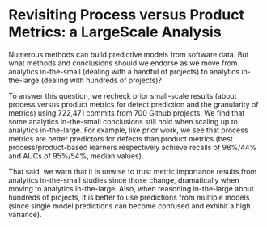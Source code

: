 # Revisiting Process versus Product Metrics: a LargeScale Analysis

Numerous  methods can  build predictive models from software  data. But what methods and conclusions should we endorse as we move from analytics in-the-small (dealing with a handful of projects) to analytics in-the-large (dealing with hundreds of projects)? 

To answer this question, we recheck prior small-scale results (about process versus product metrics for defect prediction and the granularity of metrics) using 722,471 commits from 700 Github projects. We find that some analytics in-the-small conclusions still hold  when scaling up to analytics in-the-large.  For example, like prior work,  we see that  process metrics are better predictors for defects than product metrics (best process/product-based learners respectively achieve   recalls of 98%/44% and AUCs of 95%/54%, median values). 

That said,  we warn that it is unwise to trust metric importance results from analytics in-the-small studies since those change, dramatically when moving  to analytics in-the-large. Also, when reasoning in-the-large about hundreds of projects, it is better to use predictions from multiple models (since single model predictions can become confused and  exhibit a high variance).



